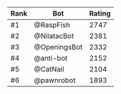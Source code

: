 Rank|Bot|Rating
---|---|---
#1|@RaspFish|2747
#2|@NilatacBot|2381
#3|@OpeningsBot|2332
#4|@anti-bot|2152
#5|@CatNail|2104
#6|@pawnrobot|1893
